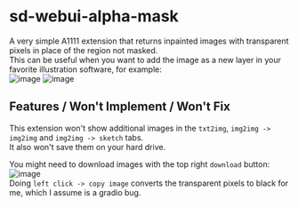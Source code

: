 # sd-webui-alpha-mask

A very simple A1111 extension that returns inpainted images with transparent pixels in place of the region not masked.  
This can be useful when you want to add the image as a new layer in your favorite illustration software, for example:  
![image](https://github.com/John-WL/sd-webui-alpha-mask/assets/34081873/059a9457-0c9c-4d36-a2b1-b23dbfd2a0cf)
![image](https://github.com/John-WL/sd-webui-alpha-mask/assets/34081873/4ff8ce12-063d-458f-9e34-be4450ac6aef)

## Features / Won't Implement / Won't Fix
This extension won't show additional images in the `txt2img`, `img2img -> img2img` and `img2img -> sketch` tabs.  
It also won't save them on your hard drive.  

You might need to download images with the top right `download` button:  
![image](https://github.com/John-WL/sd-webui-alpha-mask/assets/34081873/39d8aabf-5d39-477b-9348-dc9b311b2bd3)  
Doing `left click -> copy image` converts the transparent pixels to black for me, which I assume is a gradio bug.  
